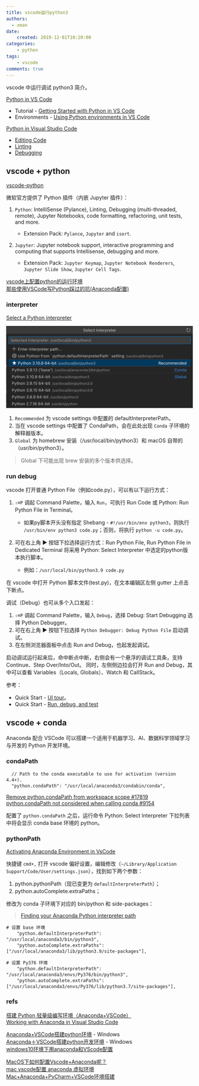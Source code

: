 ```yaml
---
title: vscode运行python3
authors:
  - xman
date:
    created: 2019-12-01T10:20:00
categories:
    - python
tags:
    - vscode
comments: true
---
```


vscode 中运行调试 python3 简介。

<!-- more -->

[Python in VS Code](https://code.visualstudio.com/docs/python/)

- Tutorial - [Getting Started with Python in VS Code](https://code.visualstudio.com/docs/python/python-tutorial)  
- Environments - [Using Python environments in VS Code](https://code.visualstudio.com/docs/python/environments)  

[Python in Visual Studio Code](https://code.visualstudio.com/docs/languages/python)

* [Editing Code](https://code.visualstudio.com/docs/python/editing)  
* [Linting](https://code.visualstudio.com/docs/python/linting)  
* [Debugging](https://code.visualstudio.com/docs/python/debugging)  

## vscode + python

[vscode-python](https://github.com/fan2/Text-Reader-Editor/blob/master/vscode/vscode-python.md)

微软官方提供了 Python 插件（内嵌 Jupyter 插件）：

1. `Python`: IntelliSense (Pylance), Linting, Debugging (multi-threaded, remote), Jupyter Notebooks, code formatting, refactoring, unit tests, and more.

    - Extension Pack: `Pylance`, `Jupyter` and `isort`.

2. `Jupyter`: Jupyter notebook support, interactive programming and computing that supports Intellisense, debugging and more.

    - Extension Pack: `Jupyter Keymap`, `Jupyter Notebook Renderers`, `Jupyter Slide Show`, `Jupyter Cell Tags`.

[vscode上配置python的运行环境](https://www.cnblogs.com/EtoDemerzel/p/8083313.html)  
[那些使用VSCode写Python踩过的坑(Anaconda配置)](https://blog.csdn.net/weixin_30784501/article/details/95107106)  

### interpreter

[Select a Python interpreter](https://code.visualstudio.com/docs/python/python-tutorial#_select-a-python-interpreter)

![select-python-interpreter](../images/python-select-interpreter.png)

1. `Recommended` 为 vscode settings 中配置的 defaultInterpreterPath。
2. 当在 vscode settings 中配置了 CondaPath，会在此处出现 `Conda` 子环境的解释器版本。
3. `Global` 为 homebrew 安装（/usr/local/bin/python3）和 macOS 自带的（usr/bin/python3）。

> Global 下可能出现 brew 安装的多个版本供选择。

### run debug

vscode 打开普通 Python File（例如code.py），可以有以下运行方式：

1. `⇧⌘P` 调起 Command Palette，输入 `Run`，可执行 Run Code 或 Python: Run Python File in Terminal。

    - 如果py脚本开头没有指定 Shebang - `#!/usr/bin/env python3`，则执行 `/usr/bin/env python3 code.py`；否则，将执行 `python -u code.py`。

2. 可在右上角 ▶︎ 按钮下拉选择运行方式：Run Python File, Run Python File in Dedicated Terminal 将采用 Python: Select Interpreter 中选定的python版本执行脚本。

    - 例如：`/usr/local/bin/python3.9 code.py`

在 vscode 中打开 Python 脚本文件(test.py)，在文本编辑区左侧 gutter 上点击下断点。

调试（Debug）也可从多个入口发起：

1. `⇧⌘P` 调起 Command Palette，输入 `Debug`，选择 Debug: Start Debugging 选择 Python Debugger。
2. 可在右上角 ▶︎ 按钮下拉选择 `Python Debugger: Debug Python File` 启动调试。
3. 在左侧浏览器面板中点击 Run and Debug，也起发起调试。

启动调试运行起来后，命中断点中断，右侧会有一个悬浮的调试工具条，支持 Continue、Step Over/Into/Out。
同时，左侧侧边拉会打开 Run and Debug，其中可以查看 Variables（Locals, Globals）、Watch 和 CallStack。

参考：

- Quick Start - [UI tour](https://code.visualstudio.com/docs/python/python-quick-start#_ui-tour)。
- Quick Start - [Run, debug, and test](https://code.visualstudio.com/docs/python/python-quick-start#_run-debug-and-test)

## vscode + conda

Anaconda 配合 VSCode 可以搭建一个适用于机器学习、AI、数据科学领域学习与开发的 Python 开发环境。

### condaPath

```
  // Path to the conda executable to use for activation (version 4.4+).
  "python.condaPath": "/usr/local/anaconda3/condabin/conda",
```

[Remove python.condaPath from workspace scope #17819](https://github.com/microsoft/vscode-python/issues/17819)
[python.condaPath not considered when calling conda #9154](https://github.com/microsoft/vscode-python/issues/9154)

配置了 `python.condaPath` 之后，运行命令 Python: Select Interpreter 下拉列表中将会显示 conda base 环境的 python。

### pythonPath

[Activating Anaconda Environment in VsCode](https://stackoverflow.com/questions/43351596/activating-anaconda-environment-in-vscode)

快捷键 `cmd+,` 打开 vscode 偏好设置，编辑修改（`~/Library/Application Support/Code/User/settings.json`），找到如下两个参数：

1. python.pythonPath（现已变更为 `defaultInterpreterPath`）；  
2. python.autoComplete.extraPaths；  

修改为 conda 子环境下对应的 bin/python 和 side-packages：

> [Finding your Anaconda Python interpreter path](https://docs.anaconda.com/anaconda/user-guide/tasks/integration/python-path/)

```
# 设置 base 环境
    "python.defaultInterpreterPath": "/usr/local/anaconda3/bin/python3",
    "python.autoComplete.extraPaths": ["/usr/local/anaconda3/lib/python3.9/site-packages"],
```

```
# 设置 Py376 环境
    "python.defaultInterpreterPath": "/usr/local/anaconda3/envs/Py376/bin/python3",
    "python.autoComplete.extraPaths": ["/usr/local/anaconda3/envs/Py376/lib/python3.7/site-packages"],
```

### refs

[搭建 Python 轻量级编写环境（Anaconda+VSCode）](https://zhuanlan.zhihu.com/p/147336202)  
[Working with Anaconda in Visual Studio Code](https://stackoverflow.com/questions/54828713/working-with-anaconda-in-visual-studio-code)  

[Anaconda+VSCode搭建python环境](https://www.jianshu.com/p/f10fb1a4cc87) - Windows  
[Anaconda＋VSCode搭建python开发环境](https://cloud.tencent.com/developer/news/313349) - Windows  
[windows10环境下用anaconda和VScode配置](https://blog.csdn.net/u011622208/article/details/79625908)  

[MacOS下如何配置Vscode+Anaconda呢？](https://www.zhihu.com/question/265853927)  
[mac vscode配置 anaconda 虚拟环境](https://blog.csdn.net/liubingjun07/article/details/88833885)  
[Mac+Anaconda+PyCharm+VSCode环境搭建](https://blog.csdn.net/qq_28863845/article/details/82589857)  
